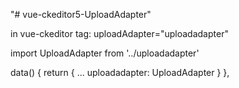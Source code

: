 "# vue-ckeditor5-UploadAdapter" 

in vue-ckeditor tag:
 uploadAdapter="uploadadapter"

import UploadAdapter from '../uploadadapter'

data() {
    return {
      ...
      uploadadapter: UploadAdapter
    }
  },